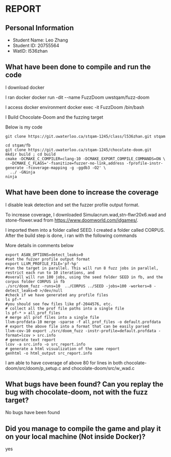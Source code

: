 # REPORT

## Personal Information
- Student Name: Leo Zhang
- Student ID: 20755564
- WatID: l536zhan

## What have been done to compile and run the code
I download docker

I ran docker docker run -dit --name FuzzDoom uwstqam/fuzz-doom

I access docker environment docker exec -it FuzzDoom /bin/bash

I Build Chocolate-Doom and the fuzzing target

Below is my code

```shell 
git clone https://git.uwaterloo.ca/stqam-1245/class/l536zhan.git stqam

cd stqam/fb
git clone https://git.uwaterloo.ca/stqam-1245/chocolate-doom.git
mkdir build ; cd build
cmake -DCMAKE_C_COMPILER=clang-10 -DCMAKE_EXPORT_COMPILE_COMMANDS=ON \
  -DCMAKE_C_FLAGS='-fsanitize=fuzzer-no-link,address -fprofile-instr-generate -fcoverage-mapping -g -ggdb3 -O2' \
  ../ -GNinja
ninja
```

## What have been done to increase the coverage
I disable leak detection and set the fuzzer profile output format.

To increase coverage, I downloaded Simulacrum.wad,stn-flwr20x6.wad and stone-flower.wad from https://www.doomworld.com/idgames/. 

I imported them into a folder called SEED. I created a folder called CORPUS. After the build step is done, i ran with the following commands

More details in comments below

```shell
export ASAN_OPTIONS=detect_leaks=0 
#set the fuzzer profile output format
export LLVM_PROFILE_FILE='pf-%p' 
#run the target in parallel. This will run 8 fuzz jobs in parallel, restrict each run to 10 iterations, and 
#overall will run 100 jobs, using the seed folder SEED in fb, and the corpus folder CORPUS in fb
./src/doom_fuzz -runs=10  ../CORPUS ../SEED -jobs=100 -workers=8 -detect_leaks=0 >/dev/null
#check if we have generated any profile files
ls pf-*
#you should see few files like pf-2044576, etc.
# collect all the prof file paths into a single file
ls pf-* > all_prof_files
# merge all prof files into a single file 
llvm-profdata-10 merge -sparse -f all_prof_files -o default.profdata
# export the above file into a format that can be easily parsed
llvm-cov-10 export ./src/doom_fuzz -instr-profile=default.profdata -format=lcov > src.info
# generate text report
lcov -a src.info -o src_report.info
# generate a html visualization of the same report
genhtml -o html_output src_report.info
```
I am able to have coverage of above 80 for lines in both chocolate-doom/src/doom/p_setup.c and chocolate-doom/src/w_wad.c
## What bugs have been found? Can you replay the bug with chocolate-doom, not with the fuzz target?
No bugs have been found
## Did you manage to compile the game and play it on your local machine (Not inside Docker)?
yes
